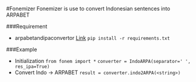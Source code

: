 #Fonemizer
Fonemizer is use to convert Indonesian sentences into ARPABET

###Requirement
- arpabetandipaconvertor [Link](https://github.com/chdzq/ARPAbetAndIPAConvertor)
  `pip install -r requirements.txt`

###Example
- Initialization
  `from fonem import *`
  `converter = IndoARPA(separator=' ', res_ipa=True)`
- Convert Indo -> ARPABET
  `result = converter.indo2ARPA(<string>)`
